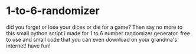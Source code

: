 # 1-to-6-randomizer
did you forget or lose your dices or die for a game? Then say no more to this small python script i made for 1 to 6 number randomizer generator. free to use and small code that you can even download on your grandma's internet! have fun!
